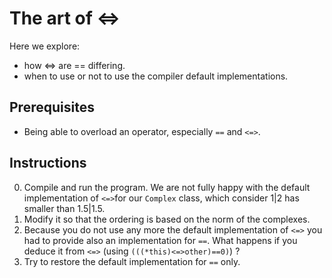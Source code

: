 # The art of <=>

Here we explore:
- how <=> are == differing.
- when to use or not to use the compiler default implementations.

## Prerequisites

* Being able to overload an operator, especially `==` and `<=>`.

## Instructions

0. Compile and run the program. We are not fully happy with the default implementation of `<=>`for our `Complex` class, which consider 1|2 has smaller than 1.5|1.5.
1. Modify it so that the ordering is based on the norm of the complexes.
2. Because you do not use any more the default implementation of `<=>` you had to provide also an implementation for `==`. What happens if you deduce it from `<=>` (using `(((*this)<=>other)==0)`) ?
3. Try to restore the default implementation for `==` only.

